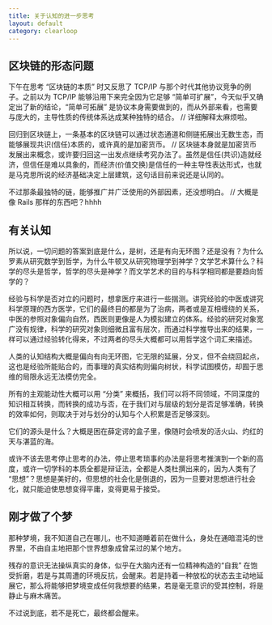 ```yaml
---
title: 关于认知的进一步思考
layout: default
category: clearloop
---
```


## 区块链的形态问题

下午在思考 “区块链的本质” 时又反思了 TCP/IP 与那个时代其他协议竞争的例子。之前以为 TCP/IP 能够沿用下来完全因为它足够 “简单可扩展”，今天似乎又确定出了新的结论，“简单可拓展” 是协议本身需要做到的，而从外部来看，也需要与庞大的，主导性质的传统体系达成某种独特的结合。
// 详细解释太麻烦啦。 

回归到区块链上，一条基本的区块链可以通过状态通道和侧链拓展出无数生态，而能够展现共识(信任)本质的，或许真的是加密货币。
// 区块链本身就是加密货币发展出来概念，或许要归回这一出发点继续考究办法了。虽然是信任(共识)造就经济，但信任是难以具象的，而经济(价值交换)是信任的一种主导性表达形式，也就是马克思所说的经济基础决定上层建筑，这句话目前来说还是认同的。

不过那条最独特的链，能够推广并广泛使用的外部因素，还没想明白。
// 大概是像 Rails 那样的东西吧？hhhh


## 有关认知

所以说，一切问题的答案到底是什么，是树，还是有向无环图？还是没有？为什么罗素从研究数学到哲学，为什么牛顿又从研究物理学到神学？文学艺术算什么？科学的尽头是哲学，哲学的尽头是神学？而文学艺术的目的与科学相同都是要趋向哲学的？

经验与科学是否对立的问题时，想拿医疗来进行一些揣测。讲究经验的中医或讲究科学原理的西方医学，它们的最终目的都是为了治病，两者或是互相缠绕的关系，中医的参照对象偏向自然，西医则更像是人为模拟建立的体系。经验的研究对象宽广没有规律，科学的研究对象则细微且富有层次，而通过科学推导出来的结果，一样可以通过经验转化得来，不过两者的尽头大概都可以用哲学这个词汇来描述。

人类的认知结构大概是偏向有向无环图，它无限的延展，分叉，但不会绕回起点，这也是经验所能贴合的，而事理的真实结构则偏向树状，科学试图模仿，却囿于思维的局限永远无法模仿完全。

所有的主观能动性大概可以用 “分类” 来概括，我们可以将不同领域，不同深度的知识相互转换，而转换的成功与否，在于我们对与层级的划分是否足够准确，转换的效率如何，则取决于对与划分的认知与个人积累是否足够深刻。

它们的源头是什么？大概是困在薛定谔的盒子里，像随时会喷发的活火山、灼红的天与湛蓝的海。

或许不该去思考停止思考的办法，停止思考琐事的办法是将思考推演到一个新的高度，或许一切学科的本质全都是辩证法，全都是人类杜撰出来的，因为人类有了 “思想”？思想是美好的，但思想的社会化是倒退的，因为一旦要对思想进行社会化，就只能迫使思想变得平庸，变得更易于接受。


## 刚才做了个梦

那种梦境，我不知道自己在哪儿，也不知道睡着前在做什么，身处在通暗混沌的世界里，不由自主地把那个世界想象成曾呆过的某个地方。

残存的意识无法操纵真实的身体，似乎在大脑内还有一位精神构造的“自我” 在饱受折磨，若是与其周遭的环境反抗，会醒来。若是持着一种放松的状态去主动地延展它，那么将能够把梦境变成任何我想要的结果，若是毫无意识的受其控制，将是静止与麻木痛苦。

不过说到底，若不是死亡，最终都会醒来。
